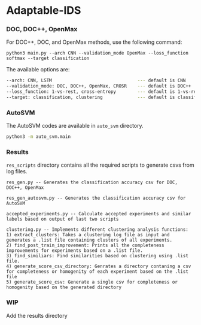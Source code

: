 # Adaptable-IDS


### DOC, DOC++, OpenMax
For DOC++, DOC, and OpenMax methods, use the following command:
```
python3 main.py --arch CNN --validation_mode OpenMax --loss_function softmax --target classification
```

The available options are:
```bash
--arch: CNN, LSTM                                --- default is CNN
--validation_mode: DOC, DOC++, OpenMax, CROSR    --- default is DOC++
--loss_function: 1-vs-rest, cross-entropy        --- default is 1-vs-rest
--target: classification, clustering             --- default is classification
```


### AutoSVM
The AutoSVM codes are available in ```auto_svm``` directory.

```bash
python3 -m auto_svm.main
```

### Results
```res_scripts``` directory contains all the required scripts to generate csvs from log files.


```
res_gen.py -- Generates the classification accuracy csv for DOC, DOC++, OpenMax

res_gen_autosvm.py -- Generates the classification accuracy csv for AutoSVM

accepted_experiments.py -- Calculate accepted experiments and similar labels based on output of last two scripts

clustering.py -- Implements different clustering analysis functions:
1) extract_clusters: Takes a clustering log file as input and generates a .list file containing clusters of all experiments.
2) find_post_train_improvement: Prints all the completeness improvements for experiments based on a .list file.
3) find_similiars: Find similarities based on clustering using .list file.
4) generate_score_csv_directory: Genrates a directory contaning a csv for completeness or homogenity of each experiment based on the .list file
5) generate_score_csv: Generate a single csv for completeness or homogenity based on the generated directory
```


### WIP
Add the results directory